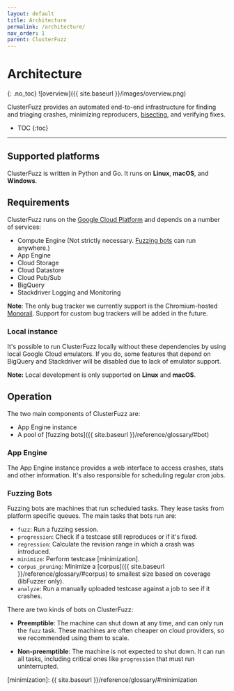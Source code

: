 ```yaml
---
layout: default
title: Architecture
permalink: /architecture/
nav_order: 1
parent: ClusterFuzz
---
```


# Architecture
{: .no_toc}
![overview]({{ site.baseurl }}/images/overview.png)

ClusterFuzz provides an automated end-to-end infrastructure for finding and
triaging crashes, minimizing reproducers, [bisecting], and verifying fixes.

- TOC
{:toc}

---

## Supported platforms
ClusterFuzz is written in Python and Go. It runs on **Linux**, **macOS**, and **Windows**.

## Requirements
ClusterFuzz runs on the [Google Cloud Platform](https://cloud.google.com/) and depends
on a number of services:
- Compute Engine (Not strictly necessary. [Fuzzing bots](#bots) can run anywhere.)
- App Engine
- Cloud Storage
- Cloud Datastore
- Cloud Pub/Sub
- BigQuery
- Stackdriver Logging and Monitoring

**Note**: The only bug tracker we currently support is the Chromium-hosted
[Monorail](https://opensource.google.com/projects/monorail). Support for custom
bug trackers will be added in the future.

### Local instance
It's possible to run ClusterFuzz locally without these dependencies by using
local Google Cloud emulators. If you do, some features that depend on BigQuery and
Stackdriver will be disabled due to lack of emulator support.

**Note:** Local development is only supported on **Linux** and **macOS**.

## Operation
The two main components of ClusterFuzz are:

- App Engine instance
- A pool of [fuzzing bots]({{ site.baseurl }}/reference/glossary/#bot)

### App Engine

The App Engine instance provides a web interface to access crashes, stats and
other information. It's also responsible for scheduling regular cron jobs.

### Fuzzing Bots 

Fuzzing bots are machines that run scheduled tasks. They lease tasks from platform
specific queues. The main tasks that bots run are:
- `fuzz`: Run a fuzzing session.
- `progression`: Check if a testcase still reproduces or if it's fixed.
- `regression`: Calculate the revision range in which a crash was introduced.
- `minimize`: Perform testcase [minimization].
- `corpus_pruning`: Minimize a [corpus]({{ site.baseurl
  }}/reference/glossary/#corpus) to smallest size based on coverage (libFuzzer only).
- `analyze`: Run a manually uploaded testcase against a job to see if it crashes.

There are two kinds of bots on ClusterFuzz:

- **Preemptible**: The machine can shut down at any time, and can only run the
`fuzz` task. These machines are often cheaper on cloud
providers, so we recommended using them to scale.

- **Non-preemptible**: The machine is not expected to shut down. It can run all
tasks, including critical ones like `progression` that must run uninterrupted.

[bisecting]: https://en.wikipedia.org/wiki/Bisection_(software_engineering)
[minimization]: {{ site.baseurl }}/reference/glossary/#minimization